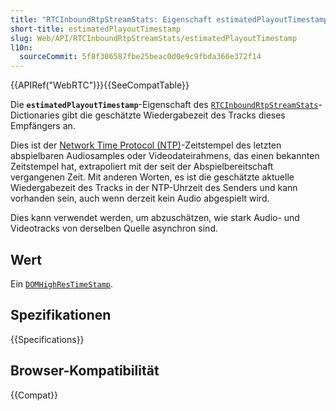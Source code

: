 ```yaml
---
title: "RTCInboundRtpStreamStats: Eigenschaft estimatedPlayoutTimestamp"
short-title: estimatedPlayoutTimestamp
slug: Web/API/RTCInboundRtpStreamStats/estimatedPlayoutTimestamp
l10n:
  sourceCommit: 5f8f306587fbe25beac0d0e9c9fbda366e372f14
---
```


{{APIRef("WebRTC")}}{{SeeCompatTable}}

Die **`estimatedPlayoutTimestamp`**-Eigenschaft des [`RTCInboundRtpStreamStats`](/de/docs/Web/API/RTCInboundRtpStreamStats)-Dictionaries gibt die geschätzte Wiedergabezeit des Tracks dieses Empfängers an.

Dies ist der [Network Time Protocol (NTP)](https://en.wikipedia.org/wiki/Network_Time_Protocol)-Zeitstempel des letzten abspielbaren Audiosamples oder Videodateirahmens, das einen bekannten Zeitstempel hat, extrapoliert mit der seit der Abspielbereitschaft vergangenen Zeit.
Mit anderen Worten, es ist die geschätzte aktuelle Wiedergabezeit des Tracks in der NTP-Uhrzeit des Senders und kann vorhanden sein, auch wenn derzeit kein Audio abgespielt wird.

Dies kann verwendet werden, um abzuschätzen, wie stark Audio- und Videotracks von derselben Quelle asynchron sind.

## Wert

Ein [`DOMHighResTimeStamp`](/de/docs/Web/API/DOMHighResTimeStamp).

## Spezifikationen

{{Specifications}}

## Browser-Kompatibilität

{{Compat}}
